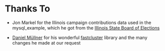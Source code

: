 # Thanks To

* Jon Markel for the Illinois campaign contributions data used in the mysql_example, which he got from 
  the [Illinois State Board of Elections](http://www.elections.il.gov/)

* [Daniel Müllner](http://math.stanford.edu/~muellner/) for his wonderful [fastcluster](http://math.stanford.edu/~muellner/fastcluster.html) library and the many changes he made at our request
